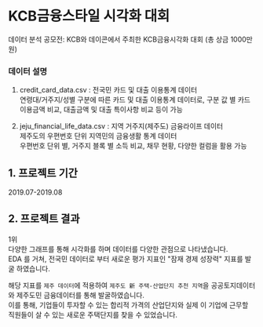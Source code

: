 # KCB금융스타일 시각화 대회
데이터 분석 공모전: KCB와 데이콘에서 주최한 KCB금융시각화 대회  (총 상금 1000만원)
### 데이터 설명  
1. credit_card_data.csv : 전국민 카드 및 대출 이용통계 데이터   
연령대/거주지/성별 구분에 따른 카드 및 대출 이용통계 데이터로, 구분 값 별 카드이용금액 비교, 대출금액 및 대출 특이사항 비교 등이 가능   
   
2. jeju_financial_life_data.csv : 지역 거주지(제주도) 금융라이프 데이터  
제주도의 우편번호 단위 지역민의 금융생활 통계 데이터  
우편번호 단위 별, 거주지 블록 별 소득 비교, 채무 현황, 다양한 컬럼을 활용 가능  
  
## 1. 프로젝트 기간  
2019.07-2019.08
## 2. 프로젝트 결과  
1위  
다양한 그래프를 통해 시각화를 하며 데이터를 다양한 관점으로 나타냈습니다.  
EDA 를 거쳐, 전국민 데이터로 부터 새로운 평가 지표인 "잠재 경제 성장력" 지표를 발굴 하였습니다.  
  
해당 지표를 `제주 데이터`에 적용하여 `제주도 新 주택-산업단지 추천 지역`을  공공토지데이터와 제주도민 금융데이터를 통해 발굴하였습니다.  
이를 통해, 기업들이 투자할 수 있는 합리적 가격의 산업단지와 실제 이 기업에 근무할 직원들이 살 수 있는 새로운  주택단지를 찾을 수 있었습니다.  
